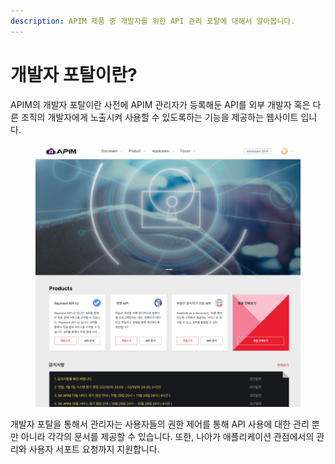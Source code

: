 ```yaml
---
description: APIM 제품 중 개발자를 위한 API 관리 포탈에 대해서 알아봅니다.
---
```


# 개발자 포탈이란?

APIM의 개발자 포탈이란 사전에 APIM 관리자가 등록해둔 API를 외부 개발자 혹은 다른 조직의 개발자에게 노출시켜 사용할 수 있도록하는 기능을 제공하는 웹사이트 입니다.

<figure><img src="../.gitbook/assets/image (18).png" alt=""><figcaption></figcaption></figure>

개발자 포탈을 통해서 관리자는 사용자들의 권한 제어를 통해 API 사용에 대한 관리 뿐만 아니라 각각의 문서를 제공할 수 있습니다. 또한, 나아가 애플리케이션 관점에서의 관리와 사용자 서포트 요청까지 지원합니다.

